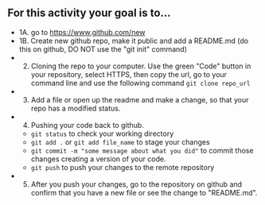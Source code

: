 ## For this activity your goal is to...
* 1A. go to https://www.github.com/new
* 1B. Create new github repo, make it public and add a README.md (do this on github, DO NOT use the "git init" command)
* 2. Cloning the repo to your computer. Use the green "Code" button in your repository, select HTTPS, then copy the url, go to your command line and use the following command `git clone repo_url`
* 3. Add a file or open up the readme and make a change, so that your repo has a modified status.
* 4. Pushing your code back to github.
    - `git status` to check your working directory
    - `git add .` or `git add file_name` to stage your changes
    - `git commit -m "some message about what you did"` to commit those changes creating a version of your code.
    - `git push` to push your changes to the remote repository
* 5. After you push your changes, go to the repository on github and confirm that you have a new file or see the change to "README.md".
